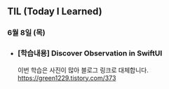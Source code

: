## TIL (Today I Learned)

### 6월 8일 (목)    

- ### [학습내용] Discover Observation in SwiftUI    
    이번 학습은 사진이 많아 블로그 링크로 대체합니다.   
    https://green1229.tistory.com/373